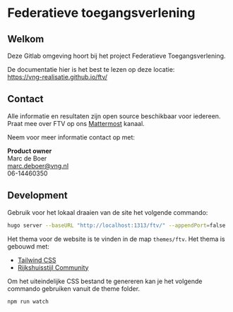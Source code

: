 # Federatieve toegangsverlening

## Welkom
Deze Gitlab omgeving hoort bij het project Federatieve Toegangsverlening. 

De documentatie hier is het best te lezen op deze locatie:<br>
https://vng-realisatie.github.io/ftv/

## Contact

Alle informatie en resultaten zijn open source beschikbaar voor iedereen.
Praat mee over FTV op ons [Mattermost](https://digilab.overheid.nl/chat/digilab/channels/federatieve-toegangsverlening) kanaal.

Neem voor meer informatie contact op met:

**Product owner**  
Marc de Boer  
[marc.deboer@vng.nl](mailto:marc.deboer@vng.nl)  
06-14460350

## Development
Gebruik voor het lokaal draaien van de site het volgende commando:

```bash
hugo server --baseURL "http://localhost:1313/ftv/" --appendPort=false
```

Het thema voor de website is te vinden in de map `themes/ftv`. Het thema is gebouwd met:

- [Tailwind CSS](http://www.tailwindcss.com)
- [Rijkshuisstijl Community](https://rijkshuisstijl-community.vercel.app/)

Om het uiteindelijke CSS bestand te genereren kan je het volgende commando gebruiken vanuit de theme folder.

```shell
npm run watch
```

